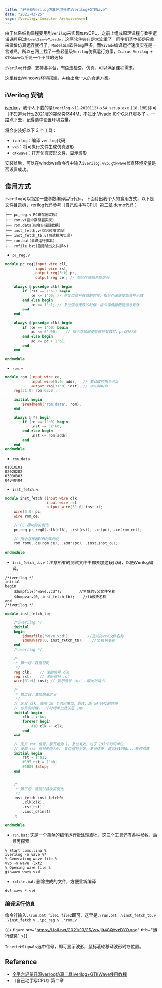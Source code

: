 ```yaml
---
title: "轻量级Verilog仿真环境搭建iVerilog+GTKWave"
date: "2021-03-25"
tags: [Verilog, Computer Architecture]
---
```


由于体系结构课程要用到`verilog`来实现`MIPS`CPU，之前上组成原理课程与数字逻辑课程用过`ModelSim`与`Vivado`，这两软件实在是太笨重了，同学们基本都是只拿来做做仿真运行就行了，`ModelSim`软件`bug`巨多，而`Vivado`编译运行速度实在是一言难尽。所以在网上找了一些轻量级`Verilog`仿真运行方案，`Icarus Verilog + GTKWave`似乎是一个不错的选择

`iVerilog`开源、支持各平台，有语法检查，仿真，可以满足课程需求。

这里给出Windows环境搭建，并给出我个人的食用方案。

## iVerilog 安装
[iverlog](https://bleyer.org/icarus/)，我个人下载的是`iverilog-v11-20201123-x64_setup.exe [18.1MB]`即可（不知道为什么2021版的突然突然44M，不过比 Vivado 10个G总舒服多了)。一路点下去，记得选中设置环境变量。  

将会安装好以下 3 个工具：
- `iverlog`：编译 `verilog`代码
- `vvp`：将可执行文件生成仿真波形
- `gtkwave`：打开仿真波形文件，显示波形

安装好后，可以在windows命令行中输入`iverilog`, `vvp`, `gtkwave`检查环境变量是否设置成功。

## 食用方式
`iverilog`可以指定一些参数编译运行代码，下面给出我个人的食用方式，以下是文件目录树，verilog代码参考《自己动手写CPU》第二章 demo代码：
```
├── pc_reg.v(PC寄存器实现)
├── rom.v(指令存储器实现)
├── rom.data(指令存储器数据)
├── inst_fetch.v(综合模块实现)
├── inst_fetch_tb.v(测试模块实现)
├── run.bat(编译运行脚本)
├── rmfile.bat(删除输出文件脚本)
```
- `pc_reg.v`
```verilog
module pc_reg(input wire clk,
              input wire rst,
              output reg[5:0] pc,
              output reg ce); // 指令存储器使能信号
    
    always @(posedge clk) begin
        if (rst == 1'b1) begin
            ce <= 1'b0; // 在复位信号有效的时候，指令存储器使能信号无效
        end else begin
            ce <= 1'b1; // 复位信号无效的时候，指令存储器使能信号有效
        end
    end
    
    always @(posedge clk) begin
        if (ce == 1'b0) begin
            pc <= 6'h00;    // 指令存储器使能信号有效时，pc保持为0
        end else begin
            pc <= pc + 1'b1;
        end
    end

endmodule
```
- `rom.v`
```verilog
module rom (input wire ce,
            input wire[5:0] addr,   // 要读取的指令地址
            output reg[31:0] inst); // 读出的指令
    reg[31:0] rom[63:0];

    initial begin
        $readmemh("rom.data", rom);
    end

    always @(*) begin
        if (ce == 1'b0) begin
            inst <= 32'h0;
        end else begin
            inst <= rom[addr];
        end
    end
endmodule
```
- `rom.data`
```
01010101
02020202
03030303
04040404
```
- `inst_fetch.v`
```verilog
module inst_fetch (input wire clk,
                   input wire rst,
                   output wire[31:0] inst_o);
    wire[5:0] pc;
    wire rom_ce;
    
    // PC 模块的实例化
    pc_reg pc_reg0(.clk(clk), .rst(rst), .pc(pc), .ce(rom_ce));
    
    // 指令存储器ROM的实例化
    rom rom0(.ce(rom_ce), .addr(pc), .inst(inst_o));
    
endmodule
```
- `inst_fetch_tb.v`：注意所有的测试文件中都要加这段代码，以便iVerilog编译。
```
/*iverilog */
initial
begin            
    $dumpfile("wave.vcd");        //生成的vcd文件名称
    $dumpvars(0, inst_fetch_tb);    //tb模块名称
end
/*iverilog */
```
```verilog
module inst_fetch_tb;

    /*iverilog */
    initial
    begin            
        $dumpfile("wave.vcd");        //生成的vcd文件名称
        $dumpvars(0, inst_fetch_tb);    //tb模块名称
    end
    /*iverilog */

    /*
     * 第一段：数据说明
     */
    reg clk;    // 激励信号 clk
    reg rst;    // 激励信号 rst
    wire[31:0] inst; // 显示信号 inst, 取出的指令

    /*
     * 第二段：激励向量定义
     */
    // 定义 clk，每隔 10 个时间单位，翻转，即 50 MHz的时钟
    // 仿真的时候，一个时间单位默认是 1ns
    initial begin
        clk = 1'b0;
        forever begin
            #10 clk = ~clk;
        end
    end

    // 定义 rst 信号，最开始为 1，复位有效，过了 195个时间单位
    // 设置 rst 信号的值为0， 复位信号无效，复位结束，再运行1000ns，暂停仿真
    initial begin
        rst = 1'b1;
        #195 rst = 1'b0;
        #1000 $stop;
    end


    /*
     * 第三段：待测试模块实例化
     */
    inst_fetch inst_fetch0(
        .clk(clk),
        .rst(rst),
        .inst_o(inst)
    );
    
endmodule
```
- `run.bat`: 这是一个简单的编译运行批处理脚本，这三个工具还有各种参数，后续再探索
```batch
% Start compiling %
iverilog -o wave %*
% Generating wave file %
vvp -n wave -lxt2
% Opening wave file %
gtkwave wave.vcd
```
- `rmfile.bat`: 删除生成的文件，方便重新编译
```batch
del wave *.vcd
```
### 编译运行仿真
命令行输入`.\run.bat file1 file2`即可，这里是`.\run.bat .\inst_fetch_tb.v .\inst_fetch.v .\pc_reg.v .\rom.v `

{{< figure src="https://i.loli.net/2021/03/25/wxJjlt48QAvzBYO.png" title="运行结果" >}}

`Insert`=>`Signals`选中信号，即可显示波形，鼠标滚轮移动波形时序位置。

## Reference
- [全平台轻量开源verilog仿真工具iverilog+GTKWave使用教程](https://zhuanlan.zhihu.com/p/95081329)
- 《自己动手写CPU》第二章
